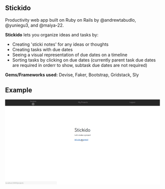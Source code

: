 ## Stickido
Productivity web app built on Ruby on Rails by @andrewtabudlo, @yuniegu3, and @maiya-22.

__Stickido__ lets you organize ideas and tasks by:

* Creating 'sticki notes' for any ideas or thoughts
* Creating tasks with due dates
* Seeing a visual representation of due dates on a timeline
* Sorting tasks by clicking on due dates 
(currently parent task due dates are required in orderr to show, subtask due dates are not required)

**Gems/Frameworks used:** Devise, Faker, Bootstrap, Gridstack, Sly 

## Example
![alt text](example/stickido.gif "Stickido example")
